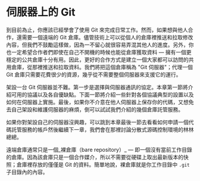 # 伺服器上的 Git

到目前為止，你應該已經學會了使用 Git 來完成日常工作。然而，如果想與他人合作，還需要一個遠端的 Git 倉庫。儘管技術上可以從個人的倉庫裡推送和拉取修改內容，但我們不鼓勵這樣做，因為一不留心就很容易弄混其他人的進度。另外，你也一定希望合作者們即使在自己不開機的時候也能從倉庫獲取資料 — 擁有一個更穩定的公共倉庫十分有用。因此，更好的合作方式是建立一個大家都可以訪問的共用倉庫，從那裡推送和拉取資料。我們將把這個倉庫稱為 "Git 伺服器"；代理一個 Git 倉庫只需要花費很少的資源，幾乎從不需要整個伺服器來支援它的運行。

架設一台 Git 伺服器並不難。第一步是選擇與伺服器通訊的協定。本章第一節將介紹可用的協議以及各自優缺點。下面一節將介紹一些針對各個協議典型的設置以及如何在伺服器上實施。最後，如果你不介意在他人伺服器上保存你的代碼，又想免去自己架設和維護伺服器的麻煩，倒可以試試我們介紹的幾個倉庫託管服務。

如果你對架設自己的伺服器沒興趣，可以跳到本章最後一節去看看如何申請一個代碼託管服務的帳戶然後繼續下一章，我們會在那裡討論分散式源碼控制環境的林林總總。

遠端倉庫通常只是一個_裸倉庫（bare repository）_ — 即一個沒有當前工作目錄的倉庫。因為該倉庫只是一個合作媒介，所以不需要從硬碟上取出最新版本的快照；倉庫裡存放的僅僅是 Git 的資料。簡單地說，裸倉庫就是你工作目錄中 `.git` 子目錄內的內容。
